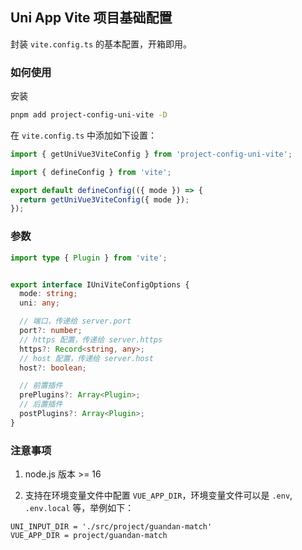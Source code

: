 ## Uni App Vite 项目基础配置

封装 `vite.config.ts` 的基本配置，开箱即用。

### 如何使用

安装

```bash
pnpm add project-config-uni-vite -D
```

在 `vite.config.ts` 中添加如下设置：


```js
import { getUniVue3ViteConfig } from 'project-config-uni-vite';

import { defineConfig } from 'vite';

export default defineConfig(({ mode }) => {
  return getUniVue3ViteConfig({ mode });
});
```

### 参数

```ts
import type { Plugin } from 'vite';


export interface IUniViteConfigOptions {
  mode: string;
  uni: any;

  // 端口，传递给 server.port
  port?: number;
  // https 配置，传递给 server.https
  https?: Record<string, any>;
  // host 配置，传递给 server.host
  host?: boolean;

  // 前置插件
  prePlugins?: Array<Plugin>;
  // 后置插件
  postPlugins?: Array<Plugin>;
}
```

### 注意事项

1. node.js 版本 >= 16

2. 支持在环境变量文件中配置 `VUE_APP_DIR`，环境变量文件可以是 `.env`, `.env.local` 等，举例如下：

```
UNI_INPUT_DIR = './src/project/guandan-match'
VUE_APP_DIR = project/guandan-match
```
